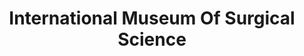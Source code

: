 ---
layout: repo
title: "International Museum Of Surgical Science"
id: 15366
permalink: repos/15366/
---
